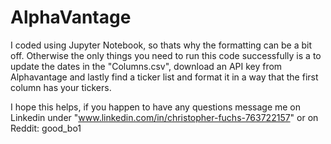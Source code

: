 # AlphaVantage
I coded using Jupyter Notebook, so thats why the formatting can be a bit off. Otherwise the only things you need
to run this code successfully is a to update the dates in the "Columns.csv", download an API key from Alphavantage 
and lastly find a ticker list and format it in a way that the first column has your tickers. 

I hope this helps, if you happen to have any questions message me on Linkedin 
under "www.linkedin.com/in/christopher-fuchs-763722157" or on Reddit: good_bo1 

